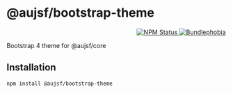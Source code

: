 # @aujsf/bootstrap-theme

<p align="right">
  <a href="https://www.npmjs.com/package/@aujsf/bootstrap-theme">
    <img alt="NPM Status" src="https://img.shields.io/npm/v/@aujsf/core.svg?style=flat">
  </a>
  <a href="https://bundlephobia.com/result?p=@aujsf/bootstrap-theme">
    <img alt="Bundlephobia" src="https://badgen.net/bundlephobia/minzip/@aujsf/bootstrap-theme">
  </a>
</p>

Bootstrap 4 theme for @aujsf/core

## Installation

`npm install @aujsf/bootstrap-theme`

